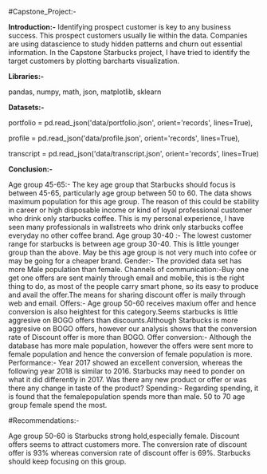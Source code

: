 #Capstone_Project:-

**Introduction:-**
Identifying prospect customer is key to any business success. This prospect customers usually lie within the data.
Companies are using datascience to study hidden patterns and churn out essential information.
In the Capstone Starbucks project, I have tried to identify the target customers by plotting barcharts visualization.

**Libraries:-**

pandas,
numpy,
math,
json,
matplotlib,
sklearn

**Datasets:-**

portfolio = pd.read_json('data/portfolio.json', orient='records', lines=True),

profile = pd.read_json('data/profile.json', orient='records', lines=True),

transcript = pd.read_json('data/transcript.json', orient='records', lines=True)

**Conclusion:-**

Age group 45-65:- The key age group that Starbucks should focus is between 45-65, particularly age group between 50 to 60. The data shows maximum population for this age group. The reason of this could be stability in career or high disposable income or kind of loyal professional customer who drink only starbucks coffee. This is my personal experience, I have seen many professionals in wallstreets who drink only starbucks coffee everyday no other coffee brand.
Age group 30-40 :- The lowest customer range for starbucks is between age group 30-40. This is little younger group than the above. May be this age group is not very much into cofee or may be going for a cheaper brand.
Gender:- The provided data set has more Male population than female.
Channels of communication:-Buy one get one offers are sent mainly through email and mobile, this is the right thing to do, as most of the people carry smart phone, so its easy to produce and avail the offer.The means for sharing discount offer is maily through web and email.
Offers:- Age group 50-60 receives maxium offer and hence conversion is also heightest for this category.Seems starbucks is little aggresive on BOGO offers than discounts.Although Starbucks is more aggresive on BOGO offers, however our analysis shows that the conversion rate of Discount offer is more than BOGO.
Offer conversion:- Although the database has more male population, however the offers were sent more to female population and hence the conversion of female population is more.
Performance:- Year 2017 showed an excellent conversion, whereas the following year 2018 is similar to 2016. Starbucks may need to ponder on what it did differently in 2017. Was there any new product or offer or was there any change in taste of the product?
Spending:- Regarding spending, it is found that the femalepopulation spends more than male. 50 to 70 age group female spend the most.

#Recommendations:-

Age group 50-60 is Starbucks strong hold,especially female. Discount offers seems to attract customers more. The conversion rate of discount offer is 93% whereas conversion rate
of discount offer is 69%. Starbucks should keep focusing on this group.
